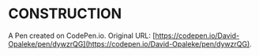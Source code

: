 # CONSTRUCTION

A Pen created on CodePen.io. Original URL: [https://codepen.io/David-Opaleke/pen/dywzrQG](https://codepen.io/David-Opaleke/pen/dywzrQG).


